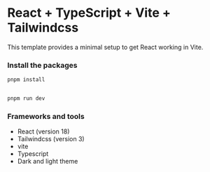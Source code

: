 # React + TypeScript + Vite + Tailwindcss

This template provides a minimal setup to get React working in Vite.

### Install the packages

```bash
pnpm install


pnpm run dev
```

### Frameworks and tools

- React (version 18)
- Tailwindcss (version 3)
- vite
- Typescript
- Dark and light theme
